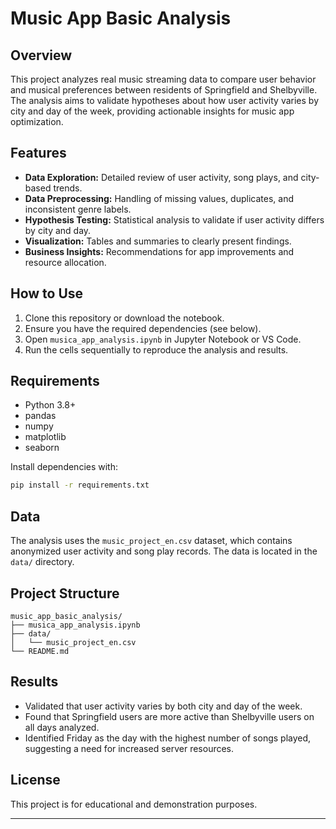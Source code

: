 # Music App Basic Analysis

## Overview
This project analyzes real music streaming data to compare user behavior and musical preferences between residents of Springfield and Shelbyville. The analysis aims to validate hypotheses about how user activity varies by city and day of the week, providing actionable insights for music app optimization.

## Features
- **Data Exploration:** Detailed review of user activity, song plays, and city-based trends.
- **Data Preprocessing:** Handling of missing values, duplicates, and inconsistent genre labels.
- **Hypothesis Testing:** Statistical analysis to validate if user activity differs by city and day.
- **Visualization:** Tables and summaries to clearly present findings.
- **Business Insights:** Recommendations for app improvements and resource allocation.

## How to Use
1. Clone this repository or download the notebook.
2. Ensure you have the required dependencies (see below).
3. Open `musica_app_analysis.ipynb` in Jupyter Notebook or VS Code.
4. Run the cells sequentially to reproduce the analysis and results.

## Requirements
- Python 3.8+
- pandas
- numpy
- matplotlib
- seaborn

Install dependencies with:
```bash
pip install -r requirements.txt
```

## Data
The analysis uses the `music_project_en.csv` dataset, which contains anonymized user activity and song play records. The data is located in the `data/` directory.

## Project Structure
```
music_app_basic_analysis/
├── musica_app_analysis.ipynb
├── data/
│   └── music_project_en.csv
└── README.md
```

## Results
- Validated that user activity varies by both city and day of the week.
- Found that Springfield users are more active than Shelbyville users on all days analyzed.
- Identified Friday as the day with the highest number of songs played, suggesting a need for increased server resources.

## License
This project is for educational and demonstration purposes.

---

